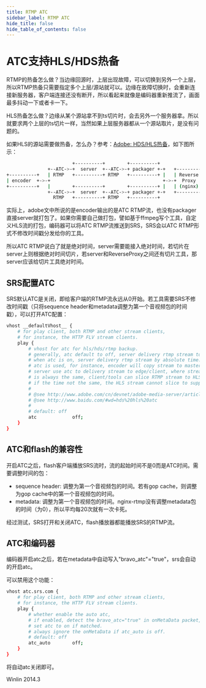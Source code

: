```yaml
---
title: RTMP ATC
sidebar_label: RTMP ATC
hide_title: false
hide_table_of_contents: false
---
```


# ATC支持HLS/HDS热备

RTMP的热备怎么做？当边缘回源时，上层出现故障，可以切换到另外一个上层，所以RTMP热备只需要指定多个上层/源站就可以。边缘在故障切换时，会重新连接新服务器，客户端连接还没有断开，所以看起来就像是编码器重新推流了，画面最多抖动一下或者卡一下。

HLS热备怎么做？边缘从某个源站拿不到ts切片时，会去另外一个服务器拿。所以就要求两个上层的ts切片一样，当然如果上层服务器都从一个源站取片，是没有问题的。

如果HLS的源站需要做热备，怎么办？参考：[Adobe: HDS/HLS热备](http://www.adobe.com/cn/devnet/adobe-media-server/articles/varnish-sample-for-failover.html)，如下图所示：

```bash
                        +----------+        +----------+
               +--ATC->-+  server  +--ATC->-+ packager +-+   +---------+
+----------+   | RTMP   +----------+ RTMP   +----------+ |   | Reverse |    +-------+
| encoder  +->-+                                         +->-+  Proxy  +-->-+  CDN  +
+----------+   |        +----------+        +----------+ |   | (nginx) |    +-------+
               +--ATC->-+  server  +--ATC->-+ packager +-+   +---------+
                 RTMP   +----------+ RTMP   +----------+
```

实际上，adobe文中所说的是encoder输出的是ATC RTMP流，也没有packager直接server就打包了。如果你需要自己做打包，譬如基于ffmpeg写个工具，自定义HLS流的打包，编码器可以将ATC RTMP流推送到SRS，SRS会以ATC RTMP形式不修改时间戳分发给你的工具。

所以ATC RTMP说白了就是绝对时间，server需要能接入绝对时间，若切片在server上则根据绝对时间切片，若server和ReverseProxy之间还有切片工具，那server应该给切片工具绝对时间。

## SRS配置ATC

SRS默认ATC是关闭，即给客户端的RTMP流永远从0开始。若工具需要SRS不修改时间戳（只将sequence header和metadata调整为第一个音视频包的时间戳），可以打开ATC配置：

```bash
vhost __defaultVhost__ {
    # for play client, both RTMP and other stream clients,
    # for instance, the HTTP FLV stream clients.
    play {
        # vhost for atc for hls/hds/rtmp backup.
        # generally, atc default to off, server delivery rtmp stream to client(flash) timestamp from 0.
        # when atc is on, server delivery rtmp stream by absolute time.
        # atc is used, for instance, encoder will copy stream to master and slave server,
        # server use atc to delivery stream to edge/client, where stream time from master/slave server
        # is always the same, client/tools can slice RTMP stream to HLS according to the same time,
        # if the time not the same, the HLS stream cannot slice to support system backup.
        # 
        # @see http://www.adobe.com/cn/devnet/adobe-media-server/articles/varnish-sample-for-failover.html
        # @see http://www.baidu.com/#wd=hds%20hls%20atc
        #
        # default: off
        atc             off;
    }
}
```

## ATC和flash的兼容性

开启ATC之后，flash客户端播放SRS流时，流的起始时间不是0而是ATC时间。需要调整时间的包：
* sequence header: 调整为第一个音视频包的时间。若有gop cache，则调整为gop cache中的第一个音视频包的时间。
* metadata: 调整为第一个音视频包的时间。nginx-rtmp没有调整metadata包的时间（为0），所以平均每20次就有一次卡死。

经过测试，SRS打开和关闭ATC，flash播放器都能播放SRS的RTMP流。

## ATC和编码器

编码器开启atc之后，若在metadata中自动写入"bravo_atc"="true"，srs会自动的开启atc。

可以禁用这个功能：

```bash
vhost atc.srs.com {
    # for play client, both RTMP and other stream clients,
    # for instance, the HTTP FLV stream clients.
    play {
        # whether enable the auto atc,
        # if enabled, detect the bravo_atc="true" in onMetaData packet,
        # set atc to on if matched.
        # always ignore the onMetaData if atc_auto is off.
        # default: off
        atc_auto        off;
    }
}
```

将自动atc关闭即可。

Winlin 2014.3
